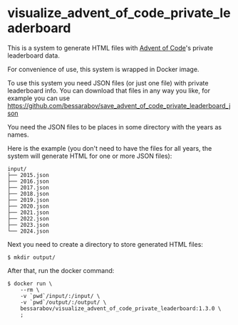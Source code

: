 # visualize_advent_of_code_private_leaderboard

This is a system to generate HTML files with [Advent of Code](https://adventofcode.com/)'s private leaderboard data.

For convenience of use, this system is wrapped in Docker image.

To use this system you need JSON files (or just one file) with private leaderboard info.
You can download that files in any way you like, for example
you can use https://github.com/bessarabov/save_advent_of_code_private_leaderboard_json

You need the JSON files to be places in some directory with the years as names.

Here is the example (you don't need to have the files for all years, the
system will generate HTML for one or more JSON files):

```
input/
├── 2015.json
├── 2016.json
├── 2017.json
├── 2018.json
├── 2019.json
├── 2020.json
├── 2021.json
├── 2022.json
├── 2023.json
└── 2024.json
```

Next you need to create a directory to store generated HTML files:

```
$ mkdir output/
```

After that, run the docker command:

```
$ docker run \
    --rm \
    -v `pwd`/input/:/input/ \
    -v `pwd`/output/:/output/ \
    bessarabov/visualize_advent_of_code_private_leaderboard:1.3.0 \
    ;
```
